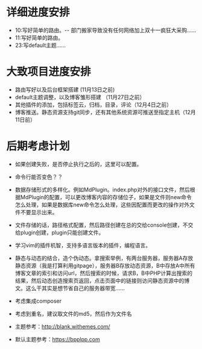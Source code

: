 # 详细进度安排
- 10:写好简单的路由。-- 部门搬家导致没有任何网络加上双十一疯狂大采购……
- 11:写好简单的路由。
- 23:写default主题……

# 大致项目进度安排
- 路由写好以及后台框架搭建 (11月13日之前)
- default主题调整，以及博客雏形搭建 （11月27日之前）
- 其他插件的添加，包括标签云，归档，目录，评论（12月4日之前）
- 博客推送。静态资源支持git同步，还有其他系统资源可推送至指定主机（12月11日前）

# 后期考虑计划
- 如果创建失败，是否停止执行之后的，这里可以配置。
- 命令行能否变色？？
- 数据存储形式的多样化。例如MdPlugin。index.php对外的接口文件，然后根据MdPlugin的配置，可以更改博客内容的存储位子，如果是文件则new命令怎么处理，如果是数据库new命令怎么处理，这些因配置而更改的操作对外文件不要显示出来。
- 文件存储的话，路径格式配置，然后路径创建在总的交给console创建，不交给plugin创建，plugin只能创建文件。
- 学习vim的插件机智，支持多语言版本的插件，编程语言。
- 静态与动态的结合，造个伪动态。拿搜索举例，有两台服务器，服务器A存放静态资源（我是打算利用gitpage），服务器B存放动态资源，B中存放A中所有博客文章的索引和访问url，然后搜索的时候，请求B，B中PHP计算出搜索的结果，然后动态创造搜索页返回，点击页面中的链接则访问静态资源中的博文。这么干其实是想节省自己的服务器带宽……
- 考虑集成composer
- 考虑到重名，建议取文件的md5，然后作为文件名

- 主题参考：http://blank.withemes.com/
- 默认主题参考：https://bpplpp.com
